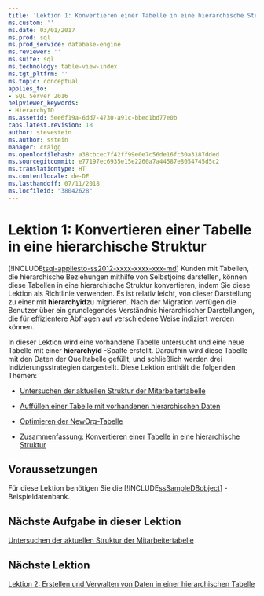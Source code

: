 ```yaml
---
title: 'Lektion 1: Konvertieren einer Tabelle in eine hierarchische Struktur | Microsoft-Dokumentation'
ms.custom: ''
ms.date: 03/01/2017
ms.prod: sql
ms.prod_service: database-engine
ms.reviewer: ''
ms.suite: sql
ms.technology: table-view-index
ms.tgt_pltfrm: ''
ms.topic: conceptual
applies_to:
- SQL Server 2016
helpviewer_keywords:
- HierarchyID
ms.assetid: 5ee6f19a-6dd7-4730-a91c-bbed1bd77e0b
caps.latest.revision: 18
author: stevestein
ms.author: sstein
manager: craigg
ms.openlocfilehash: a38cbcec7f42ff99e0e7c56de16fc30a3187dded
ms.sourcegitcommit: e77197ec6935e15e2260a7a44587e8054745d5c2
ms.translationtype: HT
ms.contentlocale: de-DE
ms.lasthandoff: 07/11/2018
ms.locfileid: "38042628"
---
```

# <a name="lesson-1-converting-a-table-to-a-hierarchical-structure"></a>Lektion 1: Konvertieren einer Tabelle in eine hierarchische Struktur
[!INCLUDE[tsql-appliesto-ss2012-xxxx-xxxx-xxx-md](../../includes/tsql-appliesto-ss2012-xxxx-xxxx-xxx-md.md)]
Kunden mit Tabellen, die hierarchische Beziehungen mithilfe von Selbstjoins darstellen, können diese Tabellen in eine hierarchische Struktur konvertieren, indem Sie diese Lektion als Richtlinie verwenden. Es ist relativ leicht, von dieser Darstellung zu einer mit **hierarchyid**zu migrieren. Nach der Migration verfügen die Benutzer über ein grundlegendes Verständnis hierarchischer Darstellungen, die für effizientere Abfragen auf verschiedene Weise indiziert werden können.  
  
In dieser Lektion wird eine vorhandene Tabelle untersucht und eine neue Tabelle mit einer **hierarchyid** -Spalte erstellt. Daraufhin wird diese Tabelle mit den Daten der Quelltabelle gefüllt, und schließlich werden drei Indizierungsstrategien dargestellt. Diese Lektion enthält die folgenden Themen:  
  
-   [Untersuchen der aktuellen Struktur der Mitarbeitertabelle](../../relational-databases/tables/lesson-1-1-examining-the-current-structure-of-the-employee-table.md)  
  
-   [Auffüllen einer Tabelle mit vorhandenen hierarchischen Daten](../../relational-databases/tables/lesson-1-2-populating-a-table-with-existing-hierarchical-data.md)  
  
-   [Optimieren der NewOrg-Tabelle](../../relational-databases/tables/lesson-1-3-optimizing-the-neworg-table.md)  
  
-   [Zusammenfassung: Konvertieren einer Tabelle in eine hierarchische Struktur](../../relational-databases/tables/lesson-1-4-summary-converting-a-table-to-a-hierarchical-structure.md)  
  
## <a name="prerequisites"></a>Voraussetzungen  
Für diese Lektion benötigen Sie die [!INCLUDE[ssSampleDBobject](../../includes/sssampledbobject-md.md)] -Beispieldatenbank.  
  
## <a name="next-task-in-lesson"></a>Nächste Aufgabe in dieser Lektion  
[Untersuchen der aktuellen Struktur der Mitarbeitertabelle](../../relational-databases/tables/lesson-1-1-examining-the-current-structure-of-the-employee-table.md)  
  
## <a name="next-lesson"></a>Nächste Lektion  
[Lektion 2: Erstellen und Verwalten von Daten in einer hierarchischen Tabelle](../../relational-databases/tables/lesson-2-creating-and-managing-data-in-a-hierarchical-table.md)  
  
  
  
